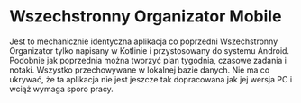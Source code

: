 # Wszechstronny Organizator Mobile

Jest to mechanicznie identyczna aplikacja co poprzedni Wszechstronny Organizator tylko napisany w Kotlinie i przystosowany do systemu Android.
Podobnie jak poprzednia można tworzyć plan tygodnia, czasowe zadania i notaki. Wszystko przechowywane w lokalnej bazie danych.
Nie ma co ukrywać, że ta aplikacja nie jest jeszcze tak dopracowana jak jej wersja PC i wciąż wymaga sporo pracy.
